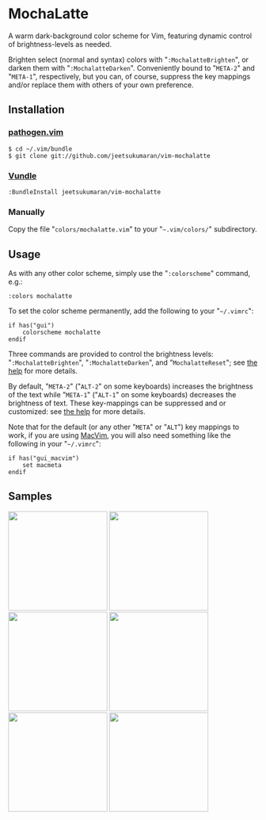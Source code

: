 # MochaLatte

A warm dark-background color scheme for Vim, featuring dynamic control of
brightness-levels as needed.

Brighten select (normal and syntax) colors with "`:MochalatteBrighten`", or
darken them with "`:MochalatteDarken`". Conveniently bound to "`META-2`" and
"`META-1`", respectively, but you can, of course, suppress the key mappings
and/or replace them with others of your own preference.

## Installation

### [pathogen.vim](https://github.com/tpope/vim-pathogen)

    $ cd ~/.vim/bundle
    $ git clone git://github.com/jeetsukumaran/vim-mochalatte

### [Vundle](https://github.com/gmarik/vundle.git)

    :BundleInstall jeetsukumaran/vim-mochalatte

### Manually

Copy the file "`colors/mochalatte.vim`" to your "`~.vim/colors/`"
subdirectory.

## Usage

As with any other color scheme, simply use the "`:colorscheme`" command, e.g.:

    :colors mochalatte

To set the color scheme permanently, add the following to your "`~/.vimrc`":

    if has("gui")
        colorscheme mochalatte
    endif

Three commands are provided to control the brightness levels: "`:MochalatteBrighten`", "`:MochalatteDarken`", and "`MochalatteReset`"; see [the help](https://github.com/jeetsukumaran/vim-mochalatte/blob/master/doc/mochalatte.txt) for more details.

By default, "`META-2`" ("`ALT-2`" on some keyboards) increases the brightness of the text while "`META-1`" ("`ALT-1`" on some keyboards) decreases the brightness of text. These key-mappings can be suppressed and or customized: see [the help](https://github.com/jeetsukumaran/vim-mochalatte/blob/master/doc/mochalatte.txt) for more details.

Note that for the default (or any other "`META`" or "`ALT`") key mappings to
work, if you are using [MacVim](https://code.google.com/p/macvim/), you will
also need something like the following in your "`~/.vimrc`":

    if has("gui_macvim")
        set macmeta
    endif

## Samples

<a href="http://jeetworks.org/wp-content/uploads/vim-mochalatte_1.png" target="_blank"><img src="http://jeetworks.org/wp-content/uploads/vim-mochalatte_1.png" width=200 /></a>
<a href="http://jeetworks.org/wp-content/uploads/vim-mochalatte_2.png" target="_blank"><img src="http://jeetworks.org/wp-content/uploads/vim-mochalatte_2.png" width=200 /></a>
<a href="http://jeetworks.org/wp-content/uploads/vim-mochalatte_3.png" target="_blank"><img src="http://jeetworks.org/wp-content/uploads/vim-mochalatte_3.png" width=200 /></a>
<a href="http://jeetworks.org/wp-content/uploads/vim-mochalatte_4.png" target="_blank"><img src="http://jeetworks.org/wp-content/uploads/vim-mochalatte_4.png" width=200 /></a>
<a href="http://jeetworks.org/wp-content/uploads/vim-mochalatte_5.png" target="_blank"><img src="http://jeetworks.org/wp-content/uploads/vim-mochalatte_5.png" width=200 /></a>
<a href="http://jeetworks.org/wp-content/uploads/vim-mochalatte_6.png" target="_blank"><img src="http://jeetworks.org/wp-content/uploads/vim-mochalatte_6.png" width=200 /></a>
